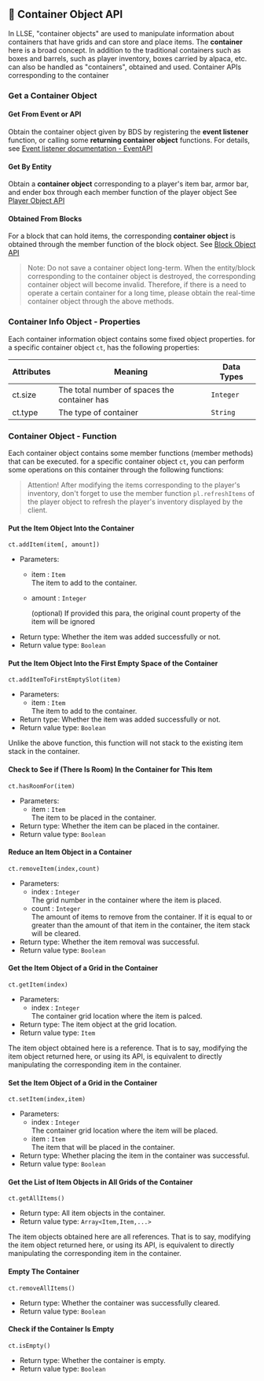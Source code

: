 ## 👜 Container Object API

In LLSE, "container objects" are used to manipulate information about containers that have grids and can store and place items.
The **container** here is a broad concept. In addition to the traditional containers such as boxes and barrels, such as player inventory, boxes carried by alpaca, etc. can also be handled as "containers", obtained and used. Container APIs  corresponding to the container

### Get a Container Object

#### Get From Event or API

Obtain the container object given by BDS by registering the **event listener** function, or calling some **returning container object** functions.
For details, see [Event listener documentation - EventAPI](../EventAPI/Listen)      

#### Get By Entity 

Obtain a **container object** corresponding to a player's item bar, armor bar, and ender box through each member function of the player object
See [Player Object API](Player)      

#### Obtained From Blocks

For a block that can hold items, the corresponding **container object** is obtained through the member function of the block object.
See [Block Object API](Block)      

> Note: Do not save a container object long-term.
> When the entity/block corresponding to the container object is destroyed, the corresponding container object will become invalid. Therefore, if there is a need to operate a certain container for a long time, please obtain the real-time container object through the above methods.

### Container Info Object - Properties

Each container information object contains some fixed object properties. for a specific container object `ct`, has the following properties:

| Attributes| Meaning               | Data Types      |
| ------- | ------------------ | --------- |
| ct.size | The total number of spaces the container has | `Integer` |
| ct.type | The type of container       | `String`  |

### Container Object - Function

Each container object contains some member functions (member methods) that can be executed. for a specific container object `ct`, you can perform some operations on this container through the following functions:

> Attention! After modifying the items corresponding to the player's inventory, don't forget to use the member function `pl.refreshItems` of the player object to refresh the player's inventory displayed by the client.

#### Put the Item Object Into the Container  

`ct.addItem(item[, amount])`  

- Parameters: 
  - item : `Item`  
    The item to add to the container.
    
  - amount : `Integer`
  
    (optional) If provided this para, the original count property of the item will be ignored
- Return type: Whether the item was added successfully or not.
- Return value type: `Boolean`

#### Put the Item Object Into the First Empty Space of the Container

`ct.addItemToFirstEmptySlot(item)`  

- Parameters: 
  - item : `Item`  
    The item to add to the container.
- Return type: Whether the item was added successfully or not.
- Return value type: `Boolean`

Unlike the above function, this function will not stack to the existing item stack in the container.

#### Check to See if (There Is Room) In the Container for This Item 

`ct.hasRoomFor(item)`  

- Parameters: 
  - item : `Item`  
    The item to be placed in the container.
- Return type: Whether the item can be placed in the container.
- Return value type: `Boolean`

#### Reduce an Item Object in a Container

`ct.removeItem(index,count)`  

- Parameters: 
  - index : `Integer`  
    The grid number in the container where the item is placed.
  - count : `Integer`  
    The amount of items to remove from the container. If it is equal to or greater than the amount of that item in the container, the item stack will be cleared.
- Return type: Whether the item removal was successful.
- Return value type: `Boolean`

#### Get the Item Object of a Grid in the Container

`ct.getItem(index)`  

- Parameters: 
  - index : `Integer`  
    The container grid location where the item is palced.
- Return type: The item object at the grid location.
- Return value type: `Item`

The item object obtained here is a reference. That is to say, modifying the item object returned here, or using its API, is equivalent to directly manipulating the corresponding item in the container.

#### Set the Item Object of a Grid in the Container

`ct.setItem(index,item)`  

- Parameters: 
  - index : `Integer`  
    The container grid location where the item will be placed.
  - item : `Item`  
    The item that will be placed in the container.
- Return type: Whether placing the item in the container was successful.
- Return value type: `Boolean`

#### Get the List of Item Objects in All Grids of the Container

`ct.getAllItems()`  

- Return type: All item objects in the container.
- Return value type: `Array<Item,Item,...>`

The item objects obtained here are all references. That is to say, modifying the item object returned here, or using its API, is equivalent to directly manipulating the corresponding item in the container.

#### Empty The Container

`ct.removeAllItems()`  

- Return type: Whether the container was successfully cleared.
- Return value type: `Boolean`

#### Check if the Container Is Empty

`ct.isEmpty()`  

- Return type: Whether the container is empty.
- Return value type: `Boolean`